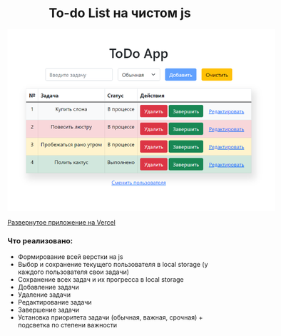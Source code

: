 <h1 style="text-align: center;">To-do List на чистом js
</h1>

<img style="text-align: center; max-width: 600px;"
  src="https://github.com/din366/images/blob/main/readme%20images/todo.png" alt="project image">

<a href="https://todo-app-mu-six-85.vercel.app" style="text-align: center;">Развернутое приложение на Vercel</a>

### Что реализовано:
<ul>
  <li>Формирование всей верстки на js</li>
  <li>Выбор и сохранение текущего пользователя в local storage (у каждого пользователя свои задачи)</li>
  <li>Сохранение всех задач и их прогресса в local storage</li>
  <li>Добавление задачи</li>
  <li>Удаление задачи</li>
  <li>Редактирование задачи</li>
  <li>Завершение задачи</li>
  <li>Установка приоритета задачи (обычная, важная, срочная) + подсветка по степени важности</li>
</ul>